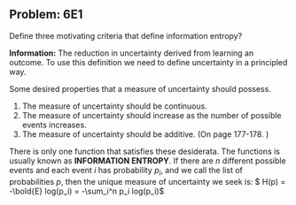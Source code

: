 ## Problem: 6E1

Define three motivating criteria that define information entropy?

**Information:** The reduction in uncertainty derived from learning an outcome. 
To use this definition we need to define uncertainty in a principled way.

Some desired properties that a measure of uncertainty should possess.

1. The measure of uncertainty should be continuous.
2. The measure of uncertainty should increase as the number of possible events increases.
3. The measure of uncertainty should be additive.
(On page 177-178. )

There is only one function that satisfies these desiderata. The functions is usually known as **INFORMATION ENTROPY**. If there are $n$ different possible events and each event $i$ has probability $p_i$, and we call the list of probabilities $p$, then the unique measure of uncertainty we seek is:
$ H(p) = -\bold{E} log(p_i) = -\sum_i^n p_i log(p_i)$



